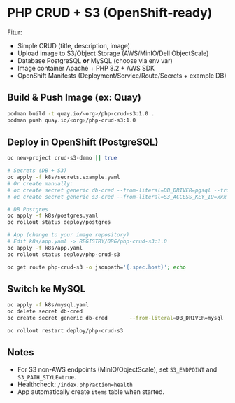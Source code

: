 # PHP CRUD + S3 (OpenShift-ready)

Fitur:
- Simple CRUD (title, description, image)
- Upload image to S3/Object Storage (AWS/MinIO/Dell ObjectScale)
- Database PostgreSQL **or** MySQL (choose via env var)
- Image container Apache + PHP 8.2 + AWS SDK
- OpenShift Manifests (Deployment/Service/Route/Secrets + example DB)

## Build & Push Image (ex: Quay)
```bash
podman build -t quay.io/<org>/php-crud-s3:1.0 .
podman push quay.io/<org>/php-crud-s3:1.0
```

## Deploy in OpenShift (PostgreSQL)
```bash
oc new-project crud-s3-demo || true

# Secrets (DB + S3)
oc apply -f k8s/secrets.example.yaml
# Or create manually:
# oc create secret generic db-cred --from-literal=DB_DRIVER=pgsql --from-literal=DB_HOST=postgres --from-literal=DB_PORT=5432 --from-literal=DB_NAME=appdb --from-literal=DB_USER=app --from-literal=DB_PASSWORD=supersecret
# oc create secret generic s3-cred --from-literal=S3_ACCESS_KEY_ID=xxx --from-literal=S3_SECRET_ACCESS_KEY=yyy --from-literal=S3_BUCKET=demo-bucket --from-literal=S3_REGION=us-east-1 --from-literal=S3_ENDPOINT=https://objectscale.example.com --from-literal=S3_PATH_STYLE=true

# DB Postgres
oc apply -f k8s/postgres.yaml
oc rollout status deploy/postgres

# App (change to your image repository)
# Edit k8s/app.yaml -> REGISTRY/ORG/php-crud-s3:1.0
oc apply -f k8s/app.yaml
oc rollout status deploy/php-crud-s3

oc get route php-crud-s3 -o jsonpath='{.spec.host}'; echo
```

## Switch ke MySQL
```bash
oc apply -f k8s/mysql.yaml
oc delete secret db-cred
oc create secret generic db-cred       --from-literal=DB_DRIVER=mysql       --from-literal=DB_HOST=mysql       --from-literal=DB_PORT=3306       --from-literal=DB_NAME=appdb       --from-literal=DB_USER=app       --from-literal=DB_PASSWORD=supersecret

oc rollout restart deploy/php-crud-s3
```

## Notes
- For S3 non-AWS endpoints (MinIO/ObjectScale), set `S3_ENDPOINT` and `S3_PATH_STYLE=true`.
- Healthcheck: `/index.php?action=health`
- App automatically create `items` table when started.
